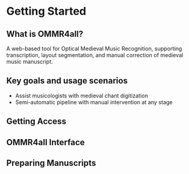 # Getting Started

## What is OMMR4all?
A web-based tool for Optical Medieval Music Recognition, supporting transcription, layout segmentation, and manual correction of medieval music manuscript.

## Key goals and usage scenarios

* Assist musicologists with medieval chant digitization
* Semi-automatic pipeline with manual intervention at any stage


## Getting Access

## OMMR4all Interface

## Preparing Manuscripts

